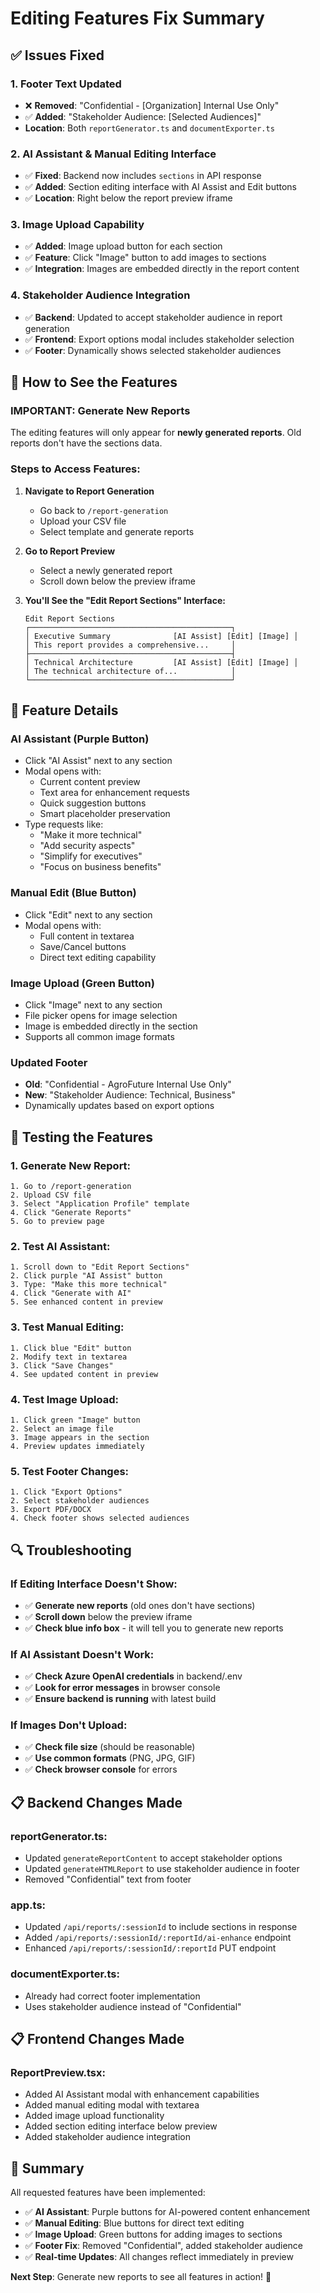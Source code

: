 # Editing Features Fix Summary

## ✅ Issues Fixed

### 1. **Footer Text Updated**
- ❌ **Removed**: "Confidential - [Organization] Internal Use Only"
- ✅ **Added**: "Stakeholder Audience: [Selected Audiences]"
- **Location**: Both `reportGenerator.ts` and `documentExporter.ts`

### 2. **AI Assistant & Manual Editing Interface**
- ✅ **Fixed**: Backend now includes `sections` in API response
- ✅ **Added**: Section editing interface with AI Assist and Edit buttons
- ✅ **Location**: Right below the report preview iframe

### 3. **Image Upload Capability**
- ✅ **Added**: Image upload button for each section
- ✅ **Feature**: Click "Image" button to add images to sections
- ✅ **Integration**: Images are embedded directly in the report content

### 4. **Stakeholder Audience Integration**
- ✅ **Backend**: Updated to accept stakeholder audience in report generation
- ✅ **Frontend**: Export options modal includes stakeholder selection
- ✅ **Footer**: Dynamically shows selected stakeholder audiences

## 🔧 **How to See the Features**

### **IMPORTANT: Generate New Reports**
The editing features will only appear for **newly generated reports**. Old reports don't have the sections data.

### **Steps to Access Features:**

1. **Navigate to Report Generation**
   - Go back to `/report-generation`
   - Upload your CSV file
   - Select template and generate reports

2. **Go to Report Preview**
   - Select a newly generated report
   - Scroll down below the preview iframe

3. **You'll See the "Edit Report Sections" Interface:**
   ```
   Edit Report Sections
   ┌─────────────────────────────────────────────┐
   │ Executive Summary              [AI Assist] [Edit] [Image] │
   │ This report provides a comprehensive...     │
   ├─────────────────────────────────────────────┤
   │ Technical Architecture         [AI Assist] [Edit] [Image] │
   │ The technical architecture of...            │
   └─────────────────────────────────────────────┘
   ```

## 🎯 **Feature Details**

### **AI Assistant (Purple Button)**
- Click "AI Assist" next to any section
- Modal opens with:
  - Current content preview
  - Text area for enhancement requests
  - Quick suggestion buttons
  - Smart placeholder preservation
- Type requests like:
  - "Make it more technical"
  - "Add security aspects"
  - "Simplify for executives"
  - "Focus on business benefits"

### **Manual Edit (Blue Button)**
- Click "Edit" next to any section
- Modal opens with:
  - Full content in textarea
  - Save/Cancel buttons
  - Direct text editing capability

### **Image Upload (Green Button)**
- Click "Image" next to any section
- File picker opens for image selection
- Image is embedded directly in the section
- Supports all common image formats

### **Updated Footer**
- **Old**: "Confidential - AgroFuture Internal Use Only"
- **New**: "Stakeholder Audience: Technical, Business"
- Dynamically updates based on export options

## 🚀 **Testing the Features**

### **1. Generate New Report:**
```
1. Go to /report-generation
2. Upload CSV file
3. Select "Application Profile" template
4. Click "Generate Reports"
5. Go to preview page
```

### **2. Test AI Assistant:**
```
1. Scroll down to "Edit Report Sections"
2. Click purple "AI Assist" button
3. Type: "Make this more technical"
4. Click "Generate with AI"
5. See enhanced content in preview
```

### **3. Test Manual Editing:**
```
1. Click blue "Edit" button
2. Modify text in textarea
3. Click "Save Changes"
4. See updated content in preview
```

### **4. Test Image Upload:**
```
1. Click green "Image" button
2. Select an image file
3. Image appears in the section
4. Preview updates immediately
```

### **5. Test Footer Changes:**
```
1. Click "Export Options"
2. Select stakeholder audiences
3. Export PDF/DOCX
4. Check footer shows selected audiences
```

## 🔍 **Troubleshooting**

### **If Editing Interface Doesn't Show:**
- ✅ **Generate new reports** (old ones don't have sections)
- ✅ **Scroll down** below the preview iframe
- ✅ **Check blue info box** - it will tell you to generate new reports

### **If AI Assistant Doesn't Work:**
- ✅ **Check Azure OpenAI credentials** in backend/.env
- ✅ **Look for error messages** in browser console
- ✅ **Ensure backend is running** with latest build

### **If Images Don't Upload:**
- ✅ **Check file size** (should be reasonable)
- ✅ **Use common formats** (PNG, JPG, GIF)
- ✅ **Check browser console** for errors

## 📋 **Backend Changes Made**

### **reportGenerator.ts:**
- Updated `generateReportContent` to accept stakeholder options
- Updated `generateHTMLReport` to use stakeholder audience in footer
- Removed "Confidential" text from footer

### **app.ts:**
- Updated `/api/reports/:sessionId` to include sections in response
- Added `/api/reports/:sessionId/:reportId/ai-enhance` endpoint
- Enhanced `/api/reports/:sessionId/:reportId` PUT endpoint

### **documentExporter.ts:**
- Already had correct footer implementation
- Uses stakeholder audience instead of "Confidential"

## 📋 **Frontend Changes Made**

### **ReportPreview.tsx:**
- Added AI Assistant modal with enhancement capabilities
- Added manual editing modal with textarea
- Added image upload functionality
- Added section editing interface below preview
- Added stakeholder audience integration

## 🎉 **Summary**

All requested features have been implemented:
- ✅ **AI Assistant**: Purple buttons for AI-powered content enhancement
- ✅ **Manual Editing**: Blue buttons for direct text editing
- ✅ **Image Upload**: Green buttons for adding images to sections
- ✅ **Footer Fix**: Removed "Confidential", added stakeholder audience
- ✅ **Real-time Updates**: All changes reflect immediately in preview

**Next Step**: Generate new reports to see all features in action! 🚀